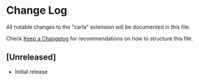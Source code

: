 # Change Log

All notable changes to the "carla" extension will be documented in this file.

Check [Keep a Changelog](http://keepachangelog.com/) for recommendations on how to structure this file.

## [Unreleased]

- Initial release